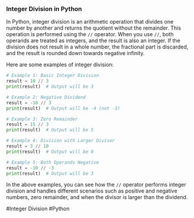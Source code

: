 ### Integer Division in Python

In Python, integer division is an arithmetic operation that divides one number by another and returns the quotient without the remainder. This operation is performed using the `//` operator. When you use `//`, both operands are treated as integers, and the result is also an integer. If the division does not result in a whole number, the fractional part is discarded, and the result is rounded down towards negative infinity.

Here are some examples of integer division:

```python
# Example 1: Basic Integer Division
result = 10 // 3
print(result)  # Output will be 3

# Example 2: Negative Dividend
result = -10 // 3
print(result)  # Output will be -4 (not -3)

# Example 3: Zero Remainder
result = 15 // 3
print(result)  # Output will be 5

# Example 4: Division with Larger Divisor
result = 3 // 10
print(result)  # Output will be 0

# Example 5: Both Operands Negative
result = -10 // -3
print(result)  # Output will be 3
```

In the above examples, you can see how the `//` operator performs integer division and handles different scenarios such as positive and negative numbers, zero remainder, and when the divisor is larger than the dividend.

#Integer Division #Python